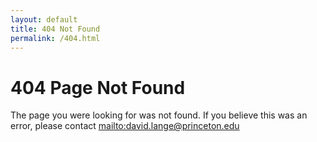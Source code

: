```yaml
---
layout: default
title: 404 Not Found
permalink: /404.html
---
```


# 404 Page Not Found

The page you were looking for was not found.
If you believe this was an error, please contact <mailto:david.lange@princeton.edu>

